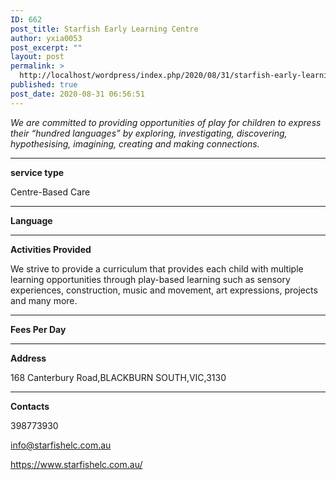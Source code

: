 ```yaml
---
ID: 662
post_title: Starfish Early Learning Centre
author: yxia0053
post_excerpt: ""
layout: post
permalink: >
  http://localhost/wordpress/index.php/2020/08/31/starfish-early-learning-centre/
published: true
post_date: 2020-08-31 06:56:51
---
```

<em>We are committed to providing opportunities of play for children to express their “hundred languages” by exploring, investigating, discovering, hypothesising, imagining, creating and making connections.</em>

<!--more-->

<hr />

<strong>service type</strong>

Centre-Based Care

<hr />

<strong>Language</strong>



<hr />

<strong>Activities Provided</strong>

We strive to provide a curriculum that provides each child with multiple learning opportunities through play-based learning such as sensory experiences, construction, music and movement, art expressions, projects and many more.

<hr />

<strong>Fees Per Day</strong>



<hr />

<strong>Address</strong>

168 Canterbury Road,BLACKBURN SOUTH,VIC,3130

<hr />

<strong>Contacts</strong>

398773930

info@starfishelc.com.au

https://www.starfishelc.com.au/